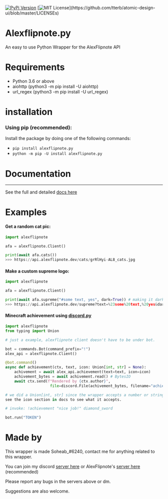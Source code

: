 [![PyPi Version](https://img.shields.io/pypi/v/alexflipnote.py.svg)](https://pypi.python.org/pypi/alexflipnote.py/)
[![MIT License](https://img.shields.io/apm/l/atomic-design-ui.svg?)](https://github.com/tterb/atomic-design-ui/blob/master/LICENSEs)

# Alexflipnote.py
 An easy to use Python Wrapper for the AlexFlipnote API


# Requirements
- Python 3.6 or above
- aiohttp (python3 -m pip install -U aiohttp)
- url_regex (python3 -m pip install -U url_regex)

# installation

### Using pip (recommended):
Install the package by doing one of the following commands:

- `pip install alexflipnote.py`
- `python -m pip -U install alexflipnote.py`

# Documentation
---
See the full and detailed [docs here](docs.md)
# Examples

#### Get a random cat pic:

```py
import alexflipnote

afa = alexflipnote.Client()

print(await afa.cats())
>>> https://api.alexflipnote.dev/cats/grRlHyi-AL8_cats.jpg
``` 

#### Make a custom supreme logo:

```py
import alexflipnote

afa = alexflipnote.Client()

print(await afa.supreme("#some text, yes", dark=True)) # making it dark, there is also light option.
>>> https://api.alexflipnote.dev/supreme?text=%23some%20text,%20yes&dark=true
``` 

#### Minecraft achievement using [discord.py](https://github.com/Rapptz/discord.py)

```py
import alexflipnote
from typing import Union

# just a example, alexflipnote client doesn't have to be under bot.

bot = commands.Bot(command_prefix="!")
alex_api = alexflipnote.Client()

@bot.command()
async def achievement(ctx, text, icon: Union[int, str] = None): 
    achivement = await alex_api.achievement(text=text, icon=icon)
    achivement_bytes = await achivement.read() # BytesIO
    await ctx.send(f"Rendered by {ctx.author}",
                    file=discord.File(achivement_bytes, filename="achievement.png")

# we did a Union[int, str] since the wrapper accepts a number or string for the icon, 
see the icon section in docs to see what it accepts.

# invoke: !achievement "nice job!" diamond_sword

bot.run("TOKEN")
```
# Made by

This wrapper is made Soheab_#6240, contact me for anything related to this wrapper.

You can join my discord [server here](https://discord.gg/yCzcfju) or 
AlexFlipnote's [server here](https://discord.gg/alexflipnote) (recommended)

Please report any bugs in the servers above or dm.

Suggestions are also welcome.

